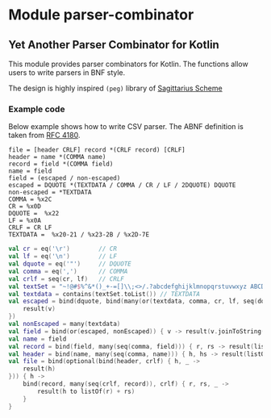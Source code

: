 # Module parser-combinator

## Yet Another Parser Combinator for Kotlin

This module provides parser combinators for Kotlin. 
The functions allow users to write parsers in BNF style.

The design is highly inspired `(peg)` library of [Sagittarius Scheme](https://bitbucket.org/ktakashi/sagittarius-scheme)

### Example code

Below example shows how to write CSV parser. The ABNF definition
is taken from [RFC 4180](https://datatracker.ietf.org/doc/html/rfc4180).

```abnf
file = [header CRLF] record *(CRLF record) [CRLF]
header = name *(COMMA name)
record = field *(COMMA field)
name = field
field = (escaped / non-escaped)
escaped = DQUOTE *(TEXTDATA / COMMA / CR / LF / 2DQUOTE) DQUOTE
non-escaped = *TEXTDATA
COMMA = %x2C
CR = %x0D
DQUOTE =  %x22
LF = %x0A
CRLF = CR LF
TEXTDATA =  %x20-21 / %x23-2B / %x2D-7E
```

```kotlin
val cr = eq('\r')        // CR
val lf = eq('\n')        // LF
val dquote = eq('"')     // DQUOTE
val comma = eq(',')      // COMMA
val crlf = seq(cr, lf)   // CRLF
val textSet = "~!@#$%^&*()_+-=[]\\;<>/.?abcdefghijklmnopqrstuvwxyz ABCDEFGHIJKLMNOPQRSTUVWXYZ"
val textdata = contains(textSet.toList()) // TEXTDATA
val escaped = bind(dquote, bind(many(or(textdata, comma, cr, lf, seq(dquote, dquote)))), dquote { _, v, _ ->
    result(v)
})
val nonEscaped = many(textdata)
val field = bind(or(escaped, nonEscaped)) { v -> result(v.joinToString("")) }
val name = field
val record = bind(field, many(seq(comma, field))) { r, rs -> result(listOf(r) + rs) }
val header = bind(name, many(seq(comma, name))) { h, hs -> result(listOf(h) + hs) }
val file = bind(optional(bind(header, crlf) { h, _ -> 
    result(h)
})) { h ->
    bind(record, many(seq(crlf, record)), crlf) { r, rs, _ ->
        result(h to listOf(r) + rs)
    }
}
```
